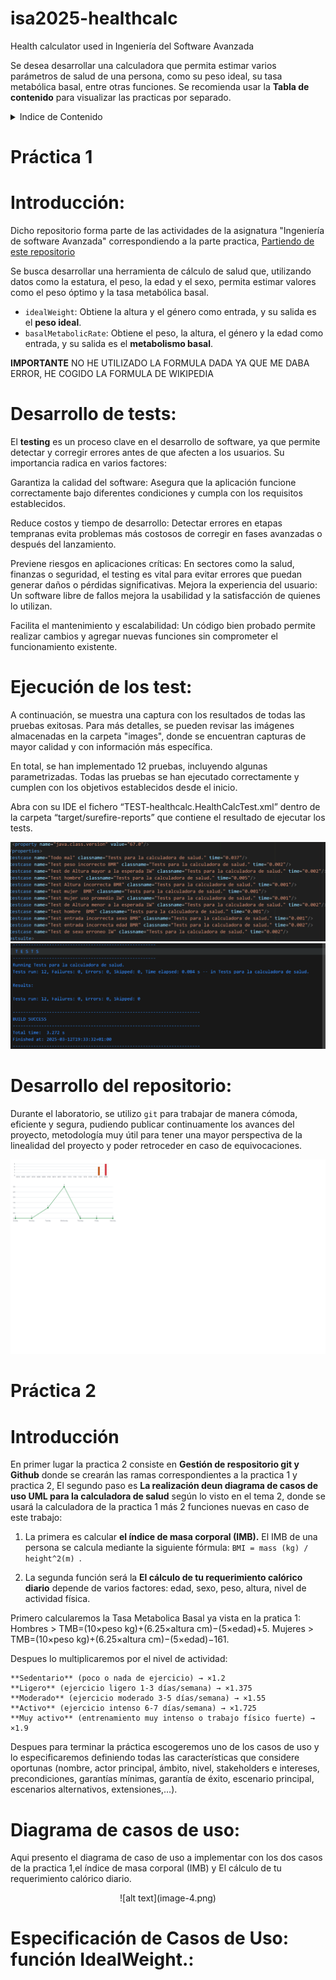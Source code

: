 # isa2025-healthcalc
Health calculator used in Ingeniería del Software Avanzada

Se desea desarrollar una calculadora que permita estimar varios parámetros de salud de una persona, como su peso ideal, su tasa metabólica basal, entre otras funciones. Se recomienda usar la **Tabla de contenido** para visualizar las practicas por separado.

<details>
  <summary>Indice de Contenido</summary>
   <ol>
    <li><a href="#Practica 1">Practica1</a>
      <ol> <li><a href="#Introducción">Introducción practica1</a></li>
        <li><a href="#Desarrollo">Desarrollo de tests</a></li>
        <li><a href="#test_idealWeight">Test idealWeight</a></li>
        <li><a href="#test_basalMetabolicRate">Test basalMetabolicRate</a></li>
        <li><a href="#Ejecución">Ejecución de los test</a></li>
        <li><a href="#Repositorio">Desarrollo del repositorio practica1</a></li></ol> </li>
    <li><a href="#Practica 2">Practica2</a></li>
      <ol> <li><a href="#Introduccion">Introducción practica2</a>
        <li><a href="#Diagrama caso de uso">Diagrama de casos:</a></li>
        <li><a href="#Especificacion">especificación del caso de uso</a></li></ol> </li>
   </ol>
</details>

# Práctica 1

<a name="Practica 1"></a>

<a name="Introducción"></a>
# Introducción:
Dicho repositorio forma parte de las actividades de la asignatura "Ingeniería de software Avanzada" correspondiendo a la parte practica, [Partiendo de este repositorio](https://github.com/jmhorcas/isa2025-healthcalc.git)

Se busca desarrollar una herramienta de cálculo de salud que, utilizando datos como la estatura, el peso, la edad y el sexo, permita estimar valores como el peso óptimo y la tasa metabólica basal.

* `idealWeight`: Obtiene la altura y el género como entrada, y su salida es el **peso ideal**.
* `basalMetabolicRate`: Obtiene el peso, la altura, el género y la edad como entrada, y su salida es el **metabolismo basal**.  

 **IMPORTANTE** NO HE UTILIZADO LA FORMULA DADA YA QUE ME DABA ERROR, HE COGIDO LA FORMULA DE WIKIPEDIA

<a name="Desarrollo"></a>  
#  Desarrollo de tests:

El **testing** es un proceso clave en el desarrollo de software, ya que permite detectar y corregir errores antes de que afecten a los usuarios. Su importancia radica en varios factores:

Garantiza la calidad del software: Asegura que la aplicación funcione correctamente bajo diferentes condiciones y cumpla con los requisitos establecidos.

Reduce costos y tiempo de desarrollo: Detectar errores en etapas tempranas evita problemas más costosos de corregir en fases avanzadas o después del lanzamiento.

Previene riesgos en aplicaciones críticas: En sectores como la salud, finanzas o seguridad, el testing es vital para evitar errores que puedan generar daños o pérdidas significativas.
Mejora la experiencia del usuario: Un software libre de fallos mejora la usabilidad y la satisfacción de quienes lo utilizan.

Facilita el mantenimiento y escalabilidad: Un código bien probado permite realizar cambios y agregar nuevas funciones sin comprometer el funcionamiento existente.




<a name="Ejecución"></a>
# Ejecución de los test:
A continuación, se muestra una captura con los resultados de todas las pruebas exitosas. Para más detalles, se pueden revisar las imágenes almacenadas en la carpeta "images", donde se encuentran capturas de mayor calidad y con información más específica.

En total, se han implementado 12 pruebas, incluyendo algunas parametrizadas. Todas las pruebas se han ejecutado correctamente y cumplen con los objetivos establecidos desde el inicio.

Abra con su IDE el fichero “TEST-healthcalc.HealthCalcTest.xml” dentro de la carpeta “target/surefire-reports” que contiene el resultado de ejecutar los tests.

![alt text](image.png)
![alt text](image-1.png)



<a name="Repositorio"></a>
# Desarrollo del repositorio:
Durante el laboratorio, se utilizo `git` para trabajar de manera cómoda, eficiente y segura, pudiendo publicar continuamente los avances del proyecto, metodología muy útil para tener una mayor perspectiva de la linealidad del proyecto y poder retroceder en caso de equivocaciones.

![alt text](image-3.png)



<a name="Practica 2"></a>
# Práctica 2
# Introducción 

<a name="Introduccion"></a>
 En primer lugar la practica 2 consiste en **Gestión de respositorio git y Github** donde se crearán las ramas correspondientes a la practica 1 y practica 2, 
El segundo paso es  **La realización deun diagrama de casos de uso UML para la calculadora de salud** según lo visto en el tema 2, donde se usará la calculadora de la practica 1 más 2 funciones nuevas en caso de este trabajo:

1. La primera es calcular **el índice de masa corporal (IMB).** El IMB de una persona se calcula mediante la siguiente fórmula: `BMI = mass (kg) / height^2(m) `.

2. La segunda función será la **El cálculo de tu requerimiento calórico diario** depende de varios factores: edad, sexo, peso, altura, nivel de actividad física.

  Primero calcularemos la Tasa Metabolica Basal ya vista en la pratica 1:
      Hombres > TMB=(10×peso kg)+(6.25×altura cm)−(5×edad)+5.
      Mujeres > TMB=(10×peso kg)+(6.25×altura cm)−(5×edad)−161.
  
  Despues lo multiplicaremos por el nivel de actividad:

    **Sedentario** (poco o nada de ejercicio) → ×1.2
    **Ligero** (ejercicio ligero 1-3 días/semana) → ×1.375
    **Moderado** (ejercicio moderado 3-5 días/semana) → ×1.55
    **Activo** (ejercicio intenso 6-7 días/semana) → ×1.725
    **Muy activo** (entrenamiento muy intenso o trabajo físico fuerte) → ×1.9

Despues para terminar la práctica escogeremos uno de los casos de uso y lo especificaremos definiendo todas las características que considere oportunas (nombre, actor principal, ámbito, nivel, stakeholders e intereses, precondiciones, garantías mínimas, garantía de éxito, escenario principal, escenarios alternativos, extensiones,…).   

<a name="diagrama"></a>

# Diagrama de casos de uso:
Aqui presento el diagrama de caso de uso a implementar con los dos casos de la practica 1,el índice de masa corporal (IMB) y El cálculo de tu requerimiento calórico diario.

<p align="center">
  ![alt text](image-4.png)
</p>

<a name="Especificacion"></a>
# Especificación de Casos de Uso: función IdealWeight.:

